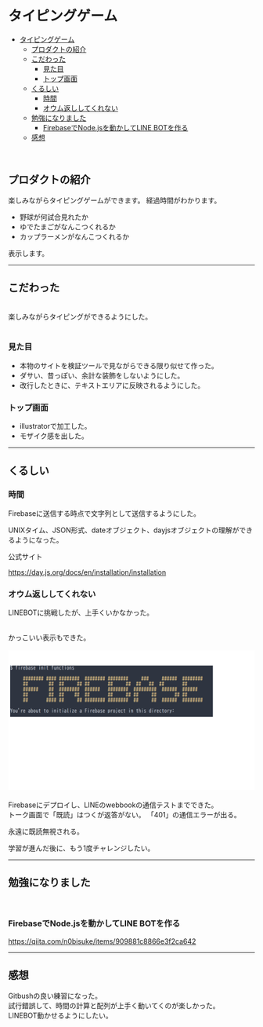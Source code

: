 # タイピングゲーム

- [タイピングゲーム](#タイピングゲーム)
  - [プロダクトの紹介](#プロダクトの紹介)
  - [こだわった](#こだわった)
    - [見た目](#見た目)
    - [トップ画面](#トップ画面)
  - [くるしい](#くるしい)
    - [時間](#時間)
    - [オウム返ししてくれない](#オウム返ししてくれない)
  - [勉強になりました](#勉強になりました)
    - [FirebaseでNode.jsを動かしてLINE BOTを作る](#firebaseでnodejsを動かしてline-botを作る)
  - [感想](#感想)

<br>

## プロダクトの紹介

楽しみながらタイピングゲームができます。
経過時間がわかります。

- 野球が何試合見れたか
- ゆでたまごがなんこつくれるか
- カップラーメンがなんこつくれるか

表示します。


---

## こだわった
<br>
楽しみながらタイピングができるようにした。
<br>
<br>

### 見た目
- 本物のサイトを検証ツールで見ながらできる限り似せて作った。
- ダサい、昔っぽい、余計な装飾をしないようにした。
- 改行したときに、テキストエリアに反映されるようにした。


### トップ画面
- illustratorで加工した。
- モザイク感を出した。


---

## くるしい

### 時間
Firebaseに送信する時点で文字列として送信するようにした。
<br>

UNIXタイム、JSON形式、dateオブジェクト、dayjsオブジェクトの理解ができるようになった。
<br>

公式サイト
<br>

https://day.js.org/docs/en/installation/installation



### オウム返ししてくれない

LINEBOTに挑戦したが、上手くいかなかった。

<br>
かっこいい表示もできた。
<br>
<br>

  <img  src="firebaseかっこいい.png" alt="">

<br>
<br>
Firebaseにデプロイし、LINEのwebbookの通信テストまでできた。
<br>
トーク画面で「既読」はつくが返答がない。
「401」の通信エラーが出る。
<br>

永遠に既読無視される。
<br>

学習が進んだ後に、もう1度チャレンジしたい。
<br>

***

## 勉強になりました
<br>

### FirebaseでNode.jsを動かしてLINE BOTを作る
https://qiita.com/n0bisuke/items/909881c8866e3f2ca642
<br>


---

## 感想
Gitbushの良い練習になった。
<br>
試行錯誤して、時間の計算と配列が上手く動いてくのが楽しかった。
<br>
LINEBOT動かせるようにしたい。
